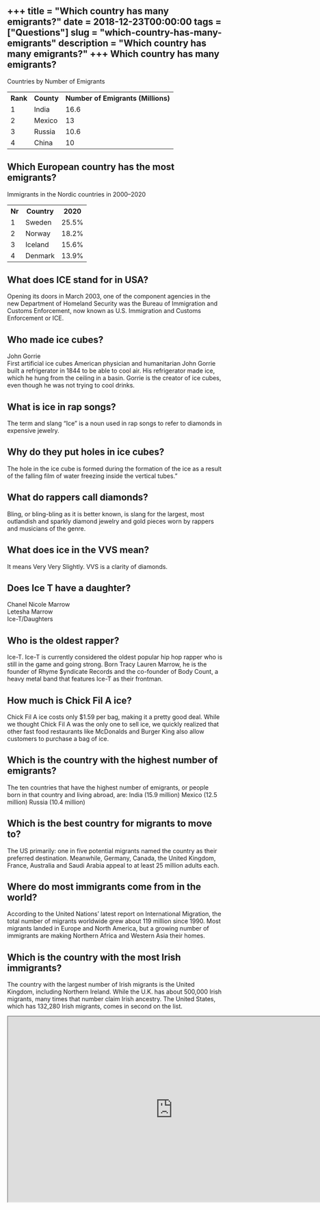 +++
title = "Which country has many emigrants?"
date = 2018-12-23T00:00:00
tags = ["Questions"]
slug = "which-country-has-many-emigrants"
description = "Which country has many emigrants?"
+++
Which country has many emigrants?
---------------------------------

Countries by Number of Emigrants

<table><tr><th>Rank</th><th>﻿County</th><th>Number of Emigrants (Millions)</th></tr><tr><td>1</td><td>India</td><td>16.6</td></tr><tr><td>2</td><td>Mexico</td><td>13</td></tr><tr><td>3</td><td>Russia</td><td>10.6</td></tr><tr><td>4</td><td>China</td><td>10</td></tr></table>

Which European country has the most emigrants?
----------------------------------------------

Immigrants in the Nordic countries in 2000–2020

<table><tr><th>Nr</th><th>Country</th><th>2020</th></tr><tr><td>1</td><td>Sweden</td><td>25.5%</td></tr><tr><td>2</td><td>Norway</td><td>18.2%</td></tr><tr><td>3</td><td>Iceland</td><td>15.6%</td></tr><tr><td>4</td><td>Denmark</td><td>13.9%</td></tr></table>

What does ICE stand for in USA?
-------------------------------

Opening its doors in March 2003, one of the component agencies in the new Department of Homeland Security was the Bureau of Immigration and Customs Enforcement, now known as U.S. Immigration and Customs Enforcement or ICE.

Who made ice cubes?
-------------------

John Gorrie  
First artificial ice cubes American physician and humanitarian John Gorrie built a refrigerator in 1844 to be able to cool air. His refrigerator made ice, which he hung from the ceiling in a basin. Gorrie is the creator of ice cubes, even though he was not trying to cool drinks.

What is ice in rap songs?
-------------------------

The term and slang “Ice” is a noun used in rap songs to refer to diamonds in expensive jewelry.

Why do they put holes in ice cubes?
-----------------------------------

The hole in the ice cube is formed during the formation of the ice as a result of the falling film of water freezing inside the vertical tubes.”

What do rappers call diamonds?
------------------------------

Bling, or bling-bling as it is better known, is slang for the largest, most outlandish and sparkly diamond jewelry and gold pieces worn by rappers and musicians of the genre.

What does ice in the VVS mean?
------------------------------

It means Very Very Slightly. VVS is a clarity of diamonds.

Does Ice T have a daughter?
---------------------------

 Chanel Nicole Marrow  
Letesha Marrow  
Ice-T/Daughters

Who is the oldest rapper?
-------------------------

Ice-T. Ice-T is currently considered the oldest popular hip hop rapper who is still in the game and going strong. Born Tracy Lauren Marrow, he is the founder of Rhyme $yndicate Records and the co-founder of Body Count, a heavy metal band that features Ice-T as their frontman.

How much is Chick Fil A ice?
----------------------------

Chick Fil A ice costs only $1.59 per bag, making it a pretty good deal. While we thought Chick Fil A was the only one to sell ice, we quickly realized that other fast food restaurants like McDonalds and Burger King also allow customers to purchase a bag of ice.

Which is the country with the highest number of emigrants?
----------------------------------------------------------

The ten countries that have the highest number of emigrants, or people born in that country and living abroad, are: India (15.9 million) Mexico (12.5 million) Russia (10.4 million)

Which is the best country for migrants to move to?
--------------------------------------------------

The US primarily: one in five potential migrants named the country as their preferred destination. Meanwhile, Germany, Canada, the United Kingdom, France, Australia and Saudi Arabia appeal to at least 25 million adults each.

Where do most immigrants come from in the world?
------------------------------------------------

According to the United Nations’ latest report on International Migration, the total number of migrants worldwide grew about 119 million since 1990. Most migrants landed in Europe and North America, but a growing number of immigrants are making Northern Africa and Western Asia their homes.

Which is the country with the most Irish immigrants?
----------------------------------------------------

The country with the largest number of Irish migrants is the United Kingdom, including Northern Ireland. While the U.K. has about 500,000 Irish migrants, many times that number claim Irish ancestry. The United States, which has 132,280 Irish migrants, comes in second on the list.

<iframe allow="accelerometer; autoplay; clipboard-write; encrypted-media; gyroscope; picture-in-picture" allowfullscreen="" class="__youtube_prefs__  epyt-is-override  no-lazyload" data-no-lazy="1" data-origheight="433" data-origwidth="770" data-skipgform_ajax_framebjll="" height="433" id="_ytid_84197" loading="lazy" src="https://www.youtube.com/embed/kjrYcQatmoQ?enablejsapi=1&autoplay=0&cc_load_policy=0&cc_lang_pref=&iv_load_policy=1&loop=0&modestbranding=0&rel=1&fs=1&playsinline=0&autohide=2&theme=dark&color=red&controls=1&" title="YouTube player" width="770"></iframe>